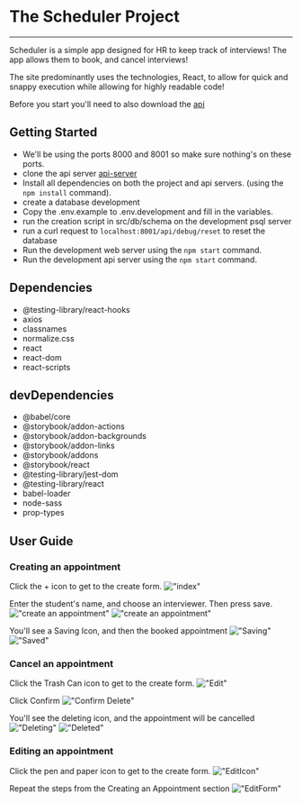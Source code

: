 # The Scheduler Project

---

Scheduler is a simple app designed for HR to keep track of interviews! The app allows them to book, and cancel interviews!

The site predominantly uses the technologies, React, to allow for quick and snappy execution while allowing for highly readable code!

Before you start you'll need to also download the [api](https://github.com/alvinoalvin/scheduler-api)

## Getting Started
- We'll be using the ports 8000 and 8001 so make sure nothing's on these ports.
- clone the api server [api-server](https://github.com/alvinoalvin/scheduler-api)
- Install all dependencies on both the project and api servers. (using the `npm install` command).
- create a database development
- Copy the .env.example to .env.development and fill in the variables.
- run the creation script in src/db/schema on the development psql server
- run a curl request to `localhost:8001/api/debug/reset` to reset the database
- Run the development web server using the `npm start` command.
- Run the development api server using the `npm start` command.


## Dependencies

- @testing-library/react-hooks
- axios
- classnames
- normalize.css
- react
- react-dom
- react-scripts

## devDependencies

- @babel/core
- @storybook/addon-actions
- @storybook/addon-backgrounds
- @storybook/addon-links
- @storybook/addons
- @storybook/react
- @testing-library/jest-dom
- @testing-library/react
- babel-loader
- node-sass
- prop-types

## User Guide
### Creating an appointment 
Click the + icon to get to the create form.
!["index"](imgs_readme/index.JPG)

Enter the student's name, and choose an interviewer. Then press save.
!["create an appointment"](imgs_readme/createAppointment.JPG)
!["create an appointment"](imgs_readme/createPageFilled.JPG)

You'll see a Saving Icon, and then the booked appointment
!["Saving"](imgs_readme/Saving.JPG)
!["Saved"](imgs_readme/Saved.JPG)

### Cancel an appointment 
Click the Trash Can icon to get to the create form.
!["Edit"](imgs_readme/Edit.JPG)

Click Confirm
!["Confirm Delete"](imgs_readme/ConfirmDelete.JPG)

You'll see the deleting icon, and the appointment will be cancelled
!["Deleting"](imgs_readme/deleting.JPG)
!["Deleted"](imgs_readme/Deleted.JPG)

### Editing an appointment 
Click the pen and paper icon to get to the create form.
!["EditIcon"](imgs_readme/EditIcon.JPG)

Repeat the steps from the Creating an Appointment section
!["EditForm"](imgs_readme/EditForm.JPG)

